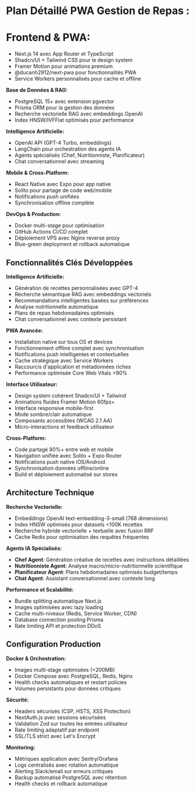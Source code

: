 # Plan Détaillé PWA Gestion de Repas :

# **Frontend \& PWA:**

- Next.js 14 avec App Router et TypeScript
- Shadcn/UI + Tailwind CSS pour le design system
- Framer Motion pour animations premium
- @ducanh2912/next-pwa pour fonctionnalités PWA
- Service Workers personnalisés pour cache et offline

**Base de Données \& RAG:**

- PostgreSQL 15+ avec extension pgvector
- Prisma ORM pour la gestion des données
- Recherche vectorielle RAG avec embeddings OpenAI
- Index HNSW/IVFFlat optimisés pour performance

**Intelligence Artificielle:**

- OpenAI API (GPT-4 Turbo, embeddings)
- LangChain pour orchestration des agents IA
- Agents spécialisés (Chef, Nutritionniste, Planificateur)
- Chat conversationnel avec streaming

**Mobile \& Cross-Platform:**

- React Native avec Expo pour app native
- Solito pour partage de code web/mobile
- Notifications push unifiées
- Synchronisation offline complète

**DevOps \& Production:**

- Docker multi-stage pour optimisation
- GitHub Actions CI/CD complet
- Déploiement VPS avec Nginx reverse proxy
- Blue-green deployment et rollback automatique

## Fonctionnalités Clés Développées

**Intelligence Artificielle:**

- Génération de recettes personnalisées avec GPT-4
- Recherche sémantique RAG avec embeddings vectoriels
- Recommandations intelligentes basées sur préférences
- Analyse nutritionnelle automatique
- Plans de repas hebdomadaires optimisés
- Chat conversationnel avec contexte persistant

**PWA Avancée:**

- Installation native sur tous OS et devices
- Fonctionnement offline complet avec synchronisation
- Notifications push intelligentes et contextuelles
- Cache stratégique avec Service Workers
- Raccourcis d'application et métadonnées riches
- Performance optimisée Core Web Vitals >90%

**Interface Utilisateur:**

- Design system cohérent Shadcn/UI + Tailwind
- Animations fluides Framer Motion 60fps+
- Interface responsive mobile-first
- Mode sombre/clair automatique
- Composants accessibles (WCAG 2.1 AA)
- Micro-interactions et feedback utilisateur

**Cross-Platform:**

- Code partagé 80%+ entre web et mobile
- Navigation unifiée avec Solito + Expo Router
- Notifications push native iOS/Android
- Synchronisation données offline/online
- Build et déploiement automatisé sur stores

## Architecture Technique

**Recherche Vectorielle:**

- Embeddings OpenAI text-embedding-3-small (768 dimensions)
- Index HNSW optimisés pour datasets <100K recettes
- Recherche hybride vectorielle + textuelle avec fusion RRF
- Cache Redis pour optimisation des requêtes fréquentes

**Agents IA Spécialisés:**

- **Chef Agent**: Génération créative de recettes avec instructions détaillées
- **Nutritionniste Agent**: Analyse macro/micro-nutritionnelle scientifique
- **Planificateur Agent**: Plans hebdomadaires optimisés budget/temps
- **Chat Agent**: Assistant conversationnel avec contexte long

**Performance et Scalabilité:**

- Bundle splitting automatique Next.js
- Images optimisées avec lazy loading
- Cache multi-niveaux (Redis, Service Worker, CDN)
- Database connection pooling Prisma
- Rate limiting API et protection DDoS

## Configuration Production

**Docker \& Orchestration:**

- Images multi-stage optimisées (<200MB)
- Docker Compose avec PostgreSQL, Redis, Nginx
- Health checks automatiques et restart policies
- Volumes persistants pour données critiques

**Sécurité:**

- Headers sécurisés (CSP, HSTS, XSS Protection)
- NextAuth.js avec sessions sécurisées
- Validation Zod sur toutes les entrées utilisateur
- Rate limiting adaptatif par endpoint
- SSL/TLS strict avec Let's Encrypt

**Monitoring:**

- Métriques application avec Sentry/Grafana
- Logs centralisés avec rotation automatique
- Alerting Slack/email sur erreurs critiques
- Backup automatisé PostgreSQL avec rétention
- Health checks et rollback automatique
